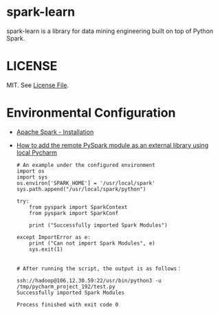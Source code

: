 # spark-learn
spark-learn is a library for data mining engineering built on top of Python Spark.
# LICENSE
MIT. See [License File](https://github.com/Treers/spark-scorecard/blob/master/LICENSE).
# Environmental Configuration
- [Apache Spark - Installation](http://dblab.xmu.edu.cn/blog/1689-2/)

- [How to add the remote PySpark module as an external library using local Pycharm](https://blog.csdn.net/u011596455/article/details/78979378)

      # An example under the configured environment
      import os
      import sys
      os.environ['SPARK_HOME'] = '/usr/local/spark'
      sys.path.append("/usr/local/spark/python")
     
      try:
          from pyspark import SparkContext
          from pyspark import SparkConf
     
          print ("Successfully imported Spark Modules")
     
      except ImportError as e:
          print ("Can not import Spark Modules", e)
          sys.exit(1)
          
          
      # After running the script, the output is as follows：
     
      ssh://hadoop@106.12.30.59:22/usr/bin/python3 -u /tmp/pycharm_project_192/test.py
      Successfully imported Spark Modules
     
      Process finished with exit code 0



